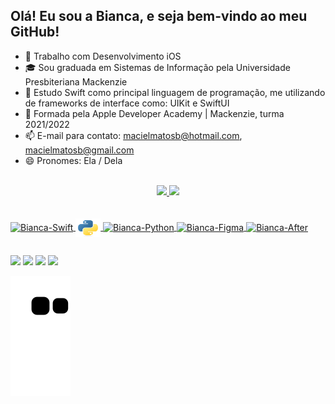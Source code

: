 ## Olá! Eu sou a Bianca, e seja bem-vindo ao meu GitHub!


- 🔭 Trabalho com Desenvolvimento iOS
- 🎓 Sou graduada em Sistemas de Informação pela Universidade Presbiteriana Mackenzie
- 🌱 Estudo Swift como principal linguagem de programação, me utilizando de frameworks de interface como: UIKit e SwiftUI
- 🍎 Formada pela Apple Developer Academy | Mackenzie, turma 2021/2022
- 📫 E-mail para contato: macielmatosb@hotmail.com, macielmatosb@gmail.com
- 😄 Pronomes: Ela / Dela

<br>

<div align="center">
  <a href="https://github.com/BiancaMMatos">
  <img height="180em" src="https://github-readme-stats.vercel.app/api?username=BiancaMMatos&show_icons=true&theme=dracula&include_all_commits=true&count_private=true"/>
  <img height="180em" src="https://github-readme-stats.vercel.app/api/top-langs/?username=BiancaMMatos&layout=compact&langs_count=7&theme=dracula"/>
</div>
  
  <br>
  
<div style="display: inline_block"><br>
  <img align="center" alt="Bianca-Swift" height="30" width="40" src="https://cdn.jsdelivr.net/gh/devicons/devicon/icons/swift/swift-original.svg" />
  
  <img align="center" alt="Bianca-Python" height="30" width="40" src="https://raw.githubusercontent.com/devicons/devicon/master/icons/python/python-original.svg">
  
  <img align="center" alt="Bianca-Python" height="30" width="40" src="https://cdn.jsdelivr.net/gh/devicons/devicon/icons/jupyter/jupyter-original-wordmark.svg" />
  
  <img align="center" alt="Bianca-Figma" height="30" width="40" src="https://cdn.jsdelivr.net/gh/devicons/devicon/icons/figma/figma-original.svg" />
  
  
  <img align="center" alt="Bianca-After" height="30" width="40" src="https://cdn.jsdelivr.net/gh/devicons/devicon/icons/aftereffects/aftereffects-plain.svg" />
          
</div>
  
  ##
 
<div> 
  <a href="https://www.instagram.com/bianca.maciel.m_/" target="_blank"><img src="https://img.shields.io/badge/-Instagram-%23E4405F?style=for-the-badge&logo=instagram&logoColor=white" target="_blank"></a>
  <a href = "mailto:macielmatosb@gmail.com"><img src="https://img.shields.io/badge/-Gmail-%23333?style=for-the-badge&logo=gmail&logoColor=white" target="_blank"></a>
  <a href = "mailto:macielmatosb@hotmail.com"><img src="https://img.shields.io/badge/Microsoft_Outlook-0078D4?style=for-the-badge&logo=microsoft-outlook&logoColor=white"></a>
  <a href="https://www.linkedin.com/in/bianca-maciel-341684181/" target="_blank"><img src="https://img.shields.io/badge/-LinkedIn-%230077B5?style=for-the-badge&logo=linkedin&logoColor=white" target="_blank"></a> 
 
  ![Snake animation](https://github.com/rafaballerini/rafaballerini/blob/output/github-contribution-grid-snake.svg)
 
</div>
